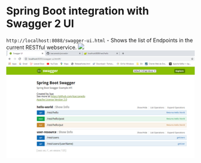 # Spring Boot integration with Swagger 2 UI

`http://localhost:8088/swagger-ui.html` - Shows the list of Endpoints in the current RESTful webservice.
<img src="https://github.com/isaccanedo/spring-boot-swagger/tree/master/src/main/resources/swagger.jpg">
<img src="https://github.com/isaccanedo/spring-boot-swagger/blob/master/src/main/resources/swagger.jpg">
